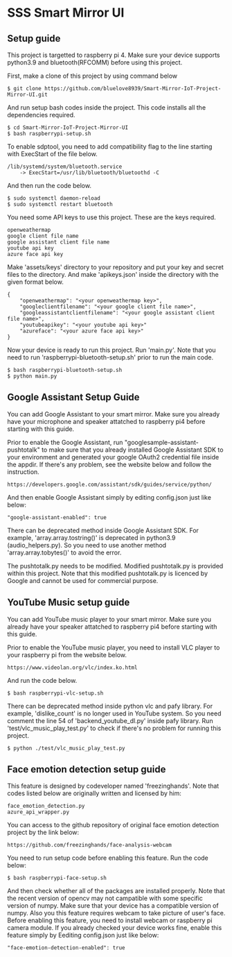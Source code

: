 # SSS Smart Mirror UI

## Setup guide

This project is targetted to raspberry pi 4. Make sure your device supports python3.9 and bluetooth(RFCOMM) before using this project.

First, make a clone of this project by using command below

    $ git clone https://github.com/bluelove8939/Smart-Mirror-IoT-Project-Mirror-UI.git

And run setup bash codes inside the project. This code installs all the dependencies required.

    $ cd Smart-Mirror-IoT-Project-Mirror-UI
    $ bash raspberrypi-setup.sh

To enable sdptool, you need to add compatibility flag to the line starting with ExecStart of the file below.

    /lib/systemd/system/bluetooth.service 
        -> ExecStart=/usr/lib/bluetooth/bluetoothd -C

And then run the code below.

    $ sudo systemctl daemon-reload
    $ sudo systemctl restart bluetooth

You need some API keys to use this project.
These are the keys required.

    openweathermap
    google client file name
    google assistant client file name
    youtube api key
    azure face api key

Make 'assets/keys' directory to your repository and put your key and secret files to the directory.
And make 'apikeys.json' inside the directory with the given format below.

    {
        "openweathermap": "<your openweathermap key>",
        "googleclientfilename": "<your google client file name>",
        "googleassistantclientfilename": "<your google assistant client file name>",
        "youtubeapikey": "<your youtube api key>"
        "azureface": "<your azure face api key>"
    }

Now your device is ready to run this project. Run 'main.py'.
Note that you need to run 'raspberrypi-bluetooth-setup.sh' prior to run the main code.
    
    $ bash raspberrypi-bluetooth-setup.sh
    $ python main.py


## Google Assistant Setup Guide

You can add Google Assistant to your smart mirror.
Make sure you already have your microphone and speaker attatched to raspberry pi4 before starting with this guide.

Prior to enable the Google Assistant, run "googlesample-assistant-pushtotalk" to make sure that you already installed 
Google Assistant SDK to your environment and generated your google OAuth2 credential file inside the appdir.
If there's any problem, see the website below and follow the instruction.

    https://developers.google.com/assistant/sdk/guides/service/python/

And then enable Google Assistant simply by editing config.json just like below:

    "google-assistant-enabled": true

There can be deprecated method inside Google Assistant SDK.
For example, 'array.array.tostring()' is deprecated in python3.9 (audio_helpers.py).
So you need to use another method 'array.array.tobytes()' to avoid the error.

The pushtotalk.py needs to be modified.
Modified pushtotalk.py is provided within this project.
Note that this modified pushtotalk.py is licenced by Google and cannot be used for commercial purpose.


## YouTube Music setup guide

You can add YouTube music player to your smart mirror.
Make sure you already have your speaker attatched to raspberry pi4 before starting with this guide.

Prior to enable the YouTube music player, you need to install VLC player to your raspberry pi from the website below.

    https://www.videolan.org/vlc/index.ko.html

And run the code below.

    $ bash raspberrypi-vlc-setup.sh

There can be deprecated method inside python vlc and pafy library.
For example, 'dislike_count' is no longer used in YouTube system.
So you need comment the line 54 of 'backend_youtube_dl.py' inside pafy library.
Run 'test/vlc_music_play_test.py' to check if there's no problem for running this project.

    $ python ./test/vlc_music_play_test.py


## Face emotion detection setup guide

This feature is designed by codeveloper named 'freezinghands'.
Note that codes listed below are originally written and licensed by him:

    face_emotion_detection.py
    azure_api_wrapper.py

You can access to the github repository of original face emotion detection project by the link below:

    https://github.com/freezinghands/face-analysis-webcam

You need to run setup code before enabling this feature.
Run the code below:

    $ bash raspberrypi-face-setup.sh

And then check whether all of the packages are installed properly.
Note that the recent version of opencv may not campatible with some specific version of numpy.
Make sure that your device has a compatible version of numpy.
Also you this feature requires webcam to take picture of user's face.
Before enabling this feature, you need to install webcam or raspberry pi camera module.
If you already checked your device works fine, enable this feature simply by Eediting config.json just like below:

    "face-emotion-detection-enabled": true